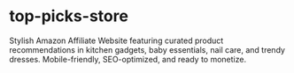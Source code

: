 # top-picks-store
Stylish Amazon Affiliate Website featuring curated product recommendations in kitchen gadgets, baby essentials, nail care, and trendy dresses. Mobile-friendly, SEO-optimized, and ready to monetize.
